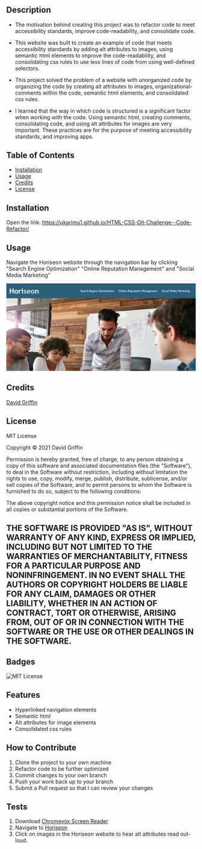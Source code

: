 # <Your-Project-Title>
## Description
- The motivation behind creating this project was to refactor code to meet accessibility standards, improve code-readability, and consolidate code. 

- This website was built to create an example of code that meets accessibility standards by adding alt attributes to images, using semantic html elements to improve the code-readability, and consolidating css rules to use less lines of code from using well-defined selectors. 

- This project solved the problem of a website with unorganized code by organizing the code by creating alt attributes to images, organizational-comments within the code, semantic html elements, and consolidated css rules. 

- I learned that the way in which code is structured is a significant factor when working with the code. Using semantic html, creating comments, consolidating code, and using alt attributes for images are very important. These practices are for the purpose of meeting accessibility standards, and improving apps. 
## Table of Contents
- [Installation](#installation)
- [Usage](#usage)
- [Credits](#credits)
- [License](#license)
## Installation
Open the link: https://ukarimu1.github.io/HTML-CSS-Git-Challenge--Code-Refactor/
## Usage
Navigate the Horiseon website through the navigation bar by clicking "Search Engine Optimization" "Online Reputation Management" and "Social Media Marketing"




![Website Screenshot](assets/images/website-screenshot.png)
## Credits
[David Griffin](https://github.com/Ukarimu1)
## License
MIT License

Copyright © 2021 David Griffin

Permission is hereby granted, free of charge, to any person obtaining a copy
of this software and associated documentation files (the "Software"), to deal
in the Software without restriction, including without limitation the rights
to use, copy, modify, merge, publish, distribute, sublicense, and/or sell
copies of the Software, and to permit persons to whom the Software is
furnished to do so, subject to the following conditions:

The above copyright notice and this permission notice shall be included in all
copies or substantial portions of the Software.

THE SOFTWARE IS PROVIDED "AS IS", WITHOUT WARRANTY OF ANY KIND, EXPRESS OR
IMPLIED, INCLUDING BUT NOT LIMITED TO THE WARRANTIES OF MERCHANTABILITY,
FITNESS FOR A PARTICULAR PURPOSE AND NONINFRINGEMENT. IN NO EVENT SHALL THE
AUTHORS OR COPYRIGHT HOLDERS BE LIABLE FOR ANY CLAIM, DAMAGES OR OTHER
LIABILITY, WHETHER IN AN ACTION OF CONTRACT, TORT OR OTHERWISE, ARISING FROM,
OUT OF OR IN CONNECTION WITH THE SOFTWARE OR THE USE OR OTHER DEALINGS IN THE
SOFTWARE.
---
## Badges
![MIT License](https://img.shields.io/apm/l/vim-mode)

## Features
- Hyperlinked navigation elements 
- Semantic html
- Alt attributes for image elements
- Consolidated css rules
## How to Contribute
1. Clone the project to your own machine
2. Refactor code to be further optimized 
3. Commit changes to your own branch
4. Push your work back up to your branch
5. Submit a Pull request so that I can review your changes
## Tests
1. Download [Chromevox Screen Reader](https://chrome.google.com/webstore/detail/screen-reader/kgejglhpjiefppelpmljglcjbhoiplfn/related?hl=en)
2. Navigate to [Horiseon](https://ukarimu1.github.io/HTML-CSS-Git-Challenge--Code-Refactor/#online-reputation-management) 
3. Click on images in the Horiseon website to hear alt attributes read out-loud.  

